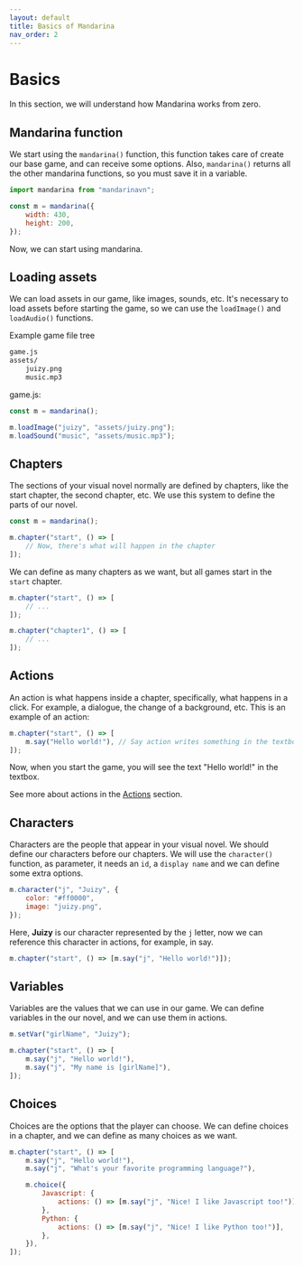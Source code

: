 ```yaml
---
layout: default
title: Basics of Mandarina
nav_order: 2
---
```


# Basics

In this section, we will understand how Mandarina works from zero.

## Mandarina function

We start using the `mandarina()` function, this function takes care of create our base game, and can receive some options.
Also, `mandarina()` returns all the other mandarina functions, so you must save it in a variable.

```js
import mandarina from "mandarinavn";

const m = mandarina({
    width: 430,
    height: 200,
});
```

Now, we can start using mandarina.

## Loading assets

We can load assets in our game, like images, sounds, etc. It's necessary to load assets before starting the game, so we can use the `loadImage()` and `loadAudio()` functions.

Example game file tree

```bash
game.js
assets/
    juizy.png
    music.mp3
```

game.js:

```js
const m = mandarina();

m.loadImage("juizy", "assets/juizy.png");
m.loadSound("music", "assets/music.mp3");
```

## Chapters

The sections of your visual novel normally are defined by chapters, like the start chapter, the second chapter, etc. We use this system to define the parts of our novel.

```js
const m = mandarina();

m.chapter("start", () => [
    // Now, there's what will happen in the chapter
]);
```

We can define as many chapters as we want, but all games start in the `start` chapter.

```js
m.chapter("start", () => [
    // ...
]);

m.chapter("chapter1", () => [
    // ...
]);
```

## Actions

An action is what happens inside a chapter, specifically, what happens in a click. For example, a dialogue, the change of a background, etc. This is an example of an action:

```js
m.chapter("start", () => [
    m.say("Hello world!"), // Say action writes something in the textbox.
]);
```

Now, when you start the game, you will see the text "Hello world!" in the textbox.

See more about actions in the [Actions](/Actions.md) section.

## Characters

Characters are the people that appear in your visual novel. We should define our characters before our chapters. We will use the `character()` function, as parameter, it needs an `id`, a `display name` and we can define some extra options.

```js
m.character("j", "Juizy", {
    color: "#ff0000",
    image: "juizy.png",
});
```

Here, **Juizy** is our character represented by the `j` letter, now we can reference this character in actions, for example, in say.

```js
m.chapter("start", () => [m.say("j", "Hello world!")]);
```

## Variables

Variables are the values that we can use in our game. We can define variables in the our novel, and we can use them in actions.

```js
m.setVar("girlName", "Juizy");

m.chapter("start", () => [
    m.say("j", "Hello world!"),
    m.say("j", "My name is [girlName]"),
]);
```

## Choices

Choices are the options that the player can choose. We can define choices in a chapter, and we can define as many choices as we want.

```js
m.chapter("start", () => [
    m.say("j", "Hello world!"),
    m.say("j", "What's your favorite programming language?"),

    m.choice({
        Javascript: {
            actions: () => [m.say("j", "Nice! I like Javascript too!")],
        },
        Python: {
            actions: () => [m.say("j", "Nice! I like Python too!")],
        },
    }),
]);
```
